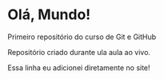 # Olá, Mundo!
Primeiro repositório do curso de Git e GitHub

Repositório criado durante ula aula ao vivo.

Essa  linha eu adicionei diretamente  no site!
